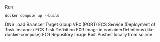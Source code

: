 

Run
```
docker compose up --build
```


DNS
Load Balancer
Target Group
VPC (PORT)
ECS Service (Deployment of Task Instance)
ECS Task Definition
ECR Image in containerDefinitions (like docker-compose)
ECR Repository
Image Built Pushed locally from source
